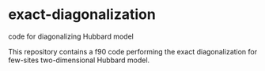 # exact-diagonalization
code for diagonalizing Hubbard model

This repository contains a f90 code performing the exact
diagonalization for few-sites two-dimensional Hubbard model.
